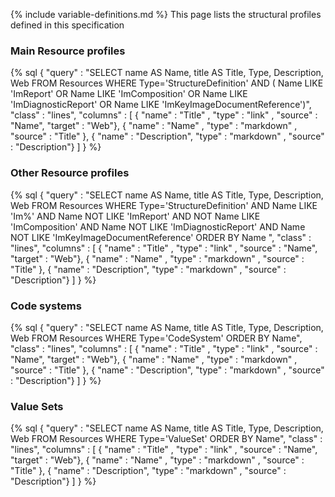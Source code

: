 {% include variable-definitions.md %}
This page lists the structural profiles defined in this specification

### Main Resource profiles

{% sql {
  "query" : "SELECT name AS Name, title AS Title, Type, Description, Web FROM Resources WHERE Type='StructureDefinition' AND ( Name LIKE 'ImReport' OR Name LIKE 'ImComposition' OR Name LIKE 'ImDiagnosticReport' OR Name LIKE 'ImKeyImageDocumentReference')",
  "class" : "lines",
  "columns" : [
    { "name" : "Title"      , "type" : "link"     , "source" : "Name", "target" : "Web"},
    { "name" : "Name"       , "type" : "markdown" , "source" : "Title" },
    { "name" : "Description", "type" : "markdown" , "source" : "Description"}
  ]
} %}

### Other Resource profiles

{% sql {
  "query" : "SELECT name AS Name, title AS Title, Type, Description, Web FROM Resources WHERE Type='StructureDefinition' AND Name LIKE 'Im%' AND Name NOT LIKE 'ImReport' AND NOT Name LIKE 'ImComposition' AND Name NOT LIKE 'ImDiagnosticReport' AND Name NOT LIKE 'ImKeyImageDocumentReference' ORDER BY Name ",
  "class" : "lines",
  "columns" : [
    { "name" : "Title"      , "type" : "link"     , "source" : "Name", "target" : "Web"},
    { "name" : "Name"       , "type" : "markdown" , "source" : "Title" },
    { "name" : "Description", "type" : "markdown" , "source" : "Description"}
  ]
} %}

### Code systems

{% sql {
  "query" : "SELECT name AS Name, title AS Title, Type, Description, Web FROM Resources WHERE Type='CodeSystem' ORDER BY Name",
  "class" : "lines",
  "columns" : [
    { "name" : "Title"      , "type" : "link"     , "source" : "Name", "target" : "Web"},
    { "name" : "Name"       , "type" : "markdown" , "source" : "Title" },
    { "name" : "Description", "type" : "markdown" , "source" : "Description"}
  ]
} %}

### Value Sets

{% sql {
  "query" : "SELECT name AS Name, title AS Title, Type, Description, Web FROM Resources WHERE Type='ValueSet' ORDER BY Name",
  "class" : "lines",
  "columns" : [
    { "name" : "Title"      , "type" : "link"     , "source" : "Name", "target" : "Web"},
    { "name" : "Name"       , "type" : "markdown" , "source" : "Title" },
    { "name" : "Description", "type" : "markdown" , "source" : "Description"}
  ]
} %}



